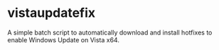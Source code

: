# vistaupdatefix
A simple batch script to automatically download and install hotfixes to enable Windows Update on Vista x64.
